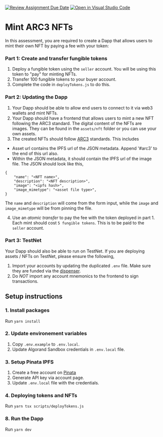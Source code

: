 [![Review Assignment Due Date](https://classroom.github.com/assets/deadline-readme-button-22041afd0340ce965d47ae6ef1cefeee28c7c493a6346c4f15d667ab976d596c.svg)](https://classroom.github.com/a/OSbSZWub)
[![Open in Visual Studio Code](https://classroom.github.com/assets/open-in-vscode-2e0aaae1b6195c2367325f4f02e2d04e9abb55f0b24a779b69b11b9e10269abc.svg)](https://classroom.github.com/online_ide?assignment_repo_id=16353506&assignment_repo_type=AssignmentRepo)
# Mint ARC3 NFTs
In this assessment, you are required to create a Dapp that allows users to mint their own NFT by paying a fee with your token:

### Part 1: Create and transfer fungible tokens
1. Deploy a fungible token using the `seller` account. You will be using this token to "pay" for minting NFTs.
2. Transfer 100 fungible tokens to your buyer account.
3. Complete the code in `deployTokens.js` to do this.

### Part 2: Updating the Dapp
1. Your Dapp should be able to allow end users to connect to it via web3 wallets and mint NFTs.
2. Your Dapp should have a frontend that allows users to mint a new NFT following the ARC3 standard. The digital content of the NFTs are images. They can be found in the `assets/nft` folder or you can use your own assets.
3. The created NFTs should follow [ARC3](https://github.com/algorandfoundation/ARCs/blob/main/ARCs/arc-0003.md) standards. This includes

- Asset url contains the IPFS url of the JSON metadata. Append '#arc3' to the end of this url also.
- Within the JSON metadata, it should contain the IPFS url of the image file. The JSON should look like this,
```
{
    "name": "<NFT name>",
    "description": "<NFT description>",
    "image": "<ipfs hash>",
    "image_mimetype": "<asset file type>",
}
```

The `name` and `description` will come from the form input, while the `image` and `image_mimetype` will be from pinning the file.

4. Use an _atomic transfer_ to pay the fee with the token deployed in part 1. Each mint should cost `5 fungible tokens`. This is to be paid to the `seller` account.

### Part 3: TestNet
Your Dapp should also be able to run on TestNet. If you are deploying assets / NFTs on TestNet, please ensure the following,

1. Import your accounts by updating the duplicated `.env` file. Make sure they are funded via the [dispenser](https://bank.testnet.algorand.network/).
2. Do *NOT* import any account mnemonics to the frontend to sign transactions.

## Setup instructions

### 1. Install packages
Run `yarn install`

### 2. Update environement variables
1. Copy `.env.example` to `.env.local`.
2. Update Algorand Sandbox credentials in `.env.local` file.

### 3. Setup Pinata IPFS
1. Create a free account on [Pinata](https://www.pinata.cloud/)
2. Generate API key via account page.
3. Update `.env.local` file with the credentials.

### 4. Deploying tokens and NFTs
Run `yarn tsx scripts/deployTokens.js`

### 8. Run the Dapp
Run `yarn dev`
